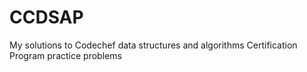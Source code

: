# CCDSAP
My solutions to Codechef data structures and algorithms Certification Program practice problems
